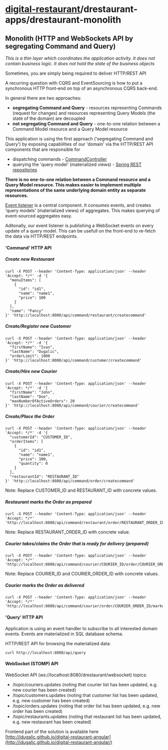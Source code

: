 # [digital-restaurant](https://github.com/idugalic/digital-restaurant)/drestaurant-apps/drestaurant-monolith


## Monolith (HTTP and WebSockets API by segregating Command and Query)

*This is a thin layer which coordinates the application activity. It does not contain business logic. It does not hold the state of the business objects*

Sometimes, you are simply being required to deliver HTTP/REST API

A recurring question with CQRS and EventSourcing is how to put a synchronous HTTP front-end on top of an asynchronous CQRS back-end.

In general there are two approaches:

 - **segregating Command and Query** - resources representing Commands (request for changes) and resources representing Query Models (the state of the domain) are decoupled
 - **not segregating Command and Query** - one-to-one relation between a Command Model resource and a Query Model resource
 
 This application is using the first approach ('segregating Command and Query') by exposing capabilities of our 'domain' via the HTTP/REST API components that are responsible for
 - dispatching commands - [CommandController](https://github.com/idugalic/digital-restaurant/tree/master/drestaurant-apps/drestaurant-monolith/src/main/kotlin/com/drestaurant/web/CommandController.kt)
 - querying the 'query model' (materialized views) - [Spring REST repositories](https://github.com/idugalic/digital-restaurant/tree/master/drestaurant-apps/drestaurant-monolith/src/main/kotlin/com/drestaurant/query/repository)

**There is no one-to-one relation between a Command resource and a Query Model resource. This makes easier to implement multiple representations of the same underlying domain entity as separate resources.**


[Event listener](https://github.com/idugalic/digital-restaurant/tree/master/drestaurant-apps/drestaurant-monolith/src/main/kotlin/com/drestaurant/query/handler) is a central component. It consumes events, and creates 'query models' (materialized views) of aggregates.
This makes querying of event-sourced aggregates easy.

Aditonally, our event listener is publishing a WebSocket events on every update of a query model. 
This can be usefull on the front-end to re-fetch the data via HTTP/REST endpoints. 

#### 'Command' HTTP API

##### Create new Restaurant
```
curl -X POST --header 'Content-Type: application/json' --header 'Accept: */*' -d '{
  "menuItems": [
    {
      "id": "id1",
      "name": "name1",
      "price": 100
    }
  ],
  "name": "Fancy"
}' 'http://localhost:8080/api/command/restaurant/createcommand'
```
##### Create/Register new Customer
```
curl -X POST --header 'Content-Type: application/json' --header 'Accept: */*' -d '{
  "firstName": "Ivan",
  "lastName": "Dugalic",
  "orderLimit": 1000
}' 'http://localhost:8080/api/command/customer/createcommand'
```
##### Create/Hire new Courier
```
curl -X POST --header 'Content-Type: application/json' --header 'Accept: */*' -d '{
  "firstName": "John",
  "lastName": "Doe",
  "maxNumberOfActiveOrders": 20
}' 'http://localhost:8080/api/command/courier/createcommand'
```
##### Create/Place the Order
```
curl -X POST --header 'Content-Type: application/json' --header 'Accept: */*' -d '{
  "customerId": "CUSTOMER_ID",
  "orderItems": [
    {
      "id": "id1",
      "name": "name1",
      "price": 100,
      "quantity": 0
    }
  ],
  "restaurantId": "RESTAURANT_ID"
}' 'http://localhost:8080/api/command/order/createcommand'
```
Note: Replace CUSTOMER_ID and RESTAURANT_ID with concrete values.

##### Restaurant marks the Order as prepared
```
curl -X POST --header 'Content-Type: application/json' --header 'Accept: */*' 'http://localhost:8080/api/command/restaurant/order/RESTAURANT_ORDER_ID/markpreparedcommand'

```
Note: Replace RESTAURANT_ORDER_ID with concrete value.

##### Courier takes/claims the Order that is ready for delivery (prepared)
```
curl -X POST --header 'Content-Type: application/json' --header 'Accept: */*' 'http://localhost:8080/api/command/courier/COURIER_ID/order/COURIER_ORDER_ID/assigncommand'

```
Note: Replace COURIER_ID and COURIER_ORDER_ID with concrete values.

##### Courier marks the Order as delivered
```
curl -X POST --header 'Content-Type: application/json' --header 'Accept: */*' 'http://localhost:8080/api/command/courier/order/COURIER_ORDER_ID/markdeliveredcommand'

```


#### 'Query' HTTP API
Application is using an event handler to subscribe to all interested domain events. Events are materialized in SQL database schema. 

HTTP/REST API for browsing the materialized data:

```
curl http://localhost:8080/api/query
```

#### WebSocket (STOMP) API

WebSocket API (ws://localhost:8080/drestaurant/websocket) topics:

 - /topic/couriers.updates (noting that courier list has been updated, e.g. new courier has been created)
 - /topic/customers.updates (noting that customer list has been updated, e.g. new customer has been created)
 - /topic/orders.updates (noting that order list has been updated, e.g. new order has been created)
 - /topic/restaurants.updates (noting that restaurant list has been updated, e.g. new restaurant has been created)


Frontend part of the solution is available here [http://idugalic.github.io/digital-restaurant-angular](http://idugalic.github.io/digital-restaurant-angular/)

